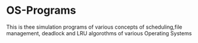 # OS-Programs
This is thee simulation programs of various concepts of scheduling,file management, deadlock and LRU algorothms of various Operating Systems
